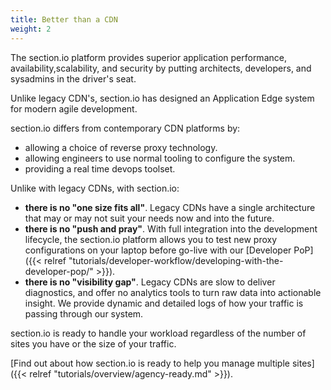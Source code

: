 ```yaml
---
title: Better than a CDN
weight: 2
---
```


The section.io platform provides superior application performance, availability,scalability, and security by putting architects, developers, and sysadmins in the driver's seat. 

Unlike legacy CDN's, section.io has designed an Application Edge system for modern agile development. 

section.io differs from contemporary CDN platforms by: 

* allowing a choice of reverse proxy technology.
* allowing engineers to use normal tooling to configure the system.
* providing a real time devops toolset.

Unlike with legacy CDNs, with section.io:

* **there is no "one size fits all"**. Legacy CDNs have a single architecture that may or may not suit your needs now and into the future.
* **there is no "push and pray"**. With full integration into the development lifecycle, the section.io platform allows you to test new proxy configurations on your laptop before go-live with our [Developer PoP]({{< relref "tutorials/developer-workflow/developing-with-the-developer-pop/" >}}).
* **there is no "visibility gap"**. Legacy CDNs are slow to deliver diagnostics, and offer no analytics tools to turn raw data into actionable insight. We provide dynamic and detailed logs of how your traffic is passing through our system.  

section.io is ready to handle your workload regardless of the number of sites you have or the size of your traffic. 

[Find out about how section.io is ready to help you manage multiple sites]({{< relref "tutorials/overview/agency-ready.md" >}}).